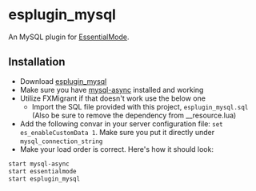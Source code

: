 # esplugin_mysql

An MySQL plugin for [EssentialMode](https://github.com/kanersps/essentialmode).

## Installation

- Download [esplugin_mysql](https://github.com/kanersps/esplugin_mysql/archive/master.zip)
- Make sure you have [mysql-async](https://github.com/brouznouf/fivem-mysql-async) installed and working
- Utilize FXMigrant if that doesn't work use the below one
  - Import the SQL file provided with this project, `esplugin_mysql.sql` (Also be sure to remove the dependency from __resource.lua)
- Add the following convar in your server configuration file: `set es_enableCustomData 1`. Make sure you put it directly under `mysql_connection_string`
- Make your load order is correct. Here's how it should look:

```bash
start mysql-async
start essentialmode
start esplugin_mysql
```
